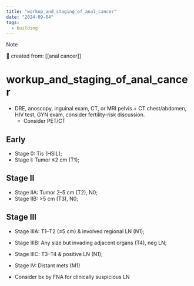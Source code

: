 ```yaml
---
title: "workup_and_staging_of_anal_cancer"
date: "2024-09-04"
tags:
  - building
---
```


> [!NOTE]
> 🌱 created from: [[anal cancer]]

# workup_and_staging_of_anal_cancer

- DRE, anoscopy, inguinal exam, CT, or MRI pelvis + CT chest/abdomen, HIV test, GYN exam, consider fertility-risk discussion.
  - Consider PET/CT

## Early

- Stage 0: Tis (HSIL);
- Stage I: Tumor ≤2 cm (T1);

## Stage II

- Stage IIA: Tumor 2–5 cm (T2), N0;
- Stage IIB: >5 cm (T3), N0;

## Stage III

- Stage IIIA: T1–T2 (≤5 cm) & involved regional LN (N1);
- Stage IIIB: Any size but invading adjacent organs (T4), neg LN;
- Stage IIIC: T3–T4 & positive LN (N1);
- Stage IV: Distant mets (M1)

- Consider bx by FNA for clinically suspicious LN

